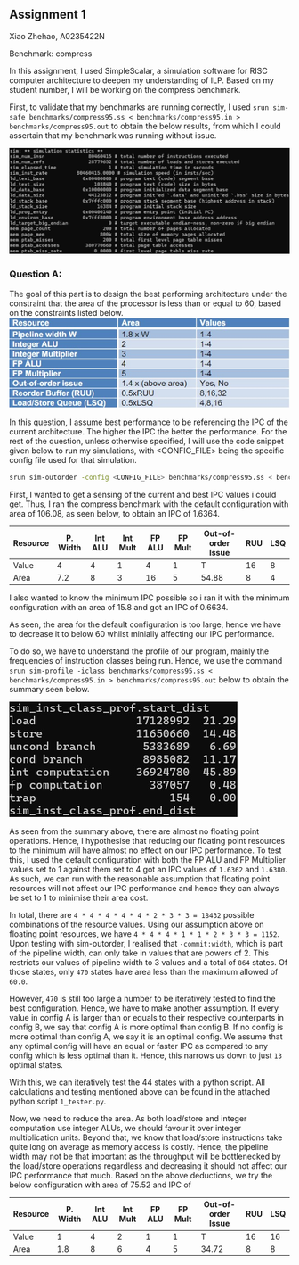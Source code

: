 ## Assignment 1

Xiao Zhehao, A0235422N

Benchmark: compress

In this assignment, I used SimpleScalar, a simulation software for RISC computer architecture to deepen my understanding of ILP.
Based on my student number, I will be working on the compress benchmark.

First, to validate that my benchmarks are running correctly, I used `srun sim-safe benchmarks/compress95.ss < benchmarks/compress95.in > benchmarks/compress95.out` to obtain the below results, from which I could assertain that my benchmark was running without issue.

![Validation Image](./images/0.validation_results.jpg)

### Question A:
The goal of this part is to design the best performing architecture under the constraint that the area of the processor is less than or equal to 60, based on the constraints listed below.
![Area Constraints Image](./images/1.area_constraints.jpg)

In this question, I assume best performance to be referencing the IPC of the current architecture. The higher the IPC the better the performance. For the rest of the question, unless otherwise specified, I will use the code snippet given below to run my simulations, with <CONFIG_FILE> being the specific config file used for that simulation.

```` bash
srun sim-outorder -config <CONFIG_FILE> benchmarks/compress95.ss < benchmarks/compress95.in > benchmarks/compress95.out
````

First, I wanted to get a sensing of the current and best IPC values i could get. Thus, I ran the compress benchmark with the default configuration with area of 106.08, as seen below, to obtain an IPC of 1.6364. 

| Resource | P. Width | Int ALU | Int Mult | FP ALU | FP Mult | Out-of-order Issue | RUU | LSQ |
| - | - | - | - | - | - | - | - | - |
| Value | 4 | 4 | 1 | 4 | 1 | T | 16 | 8 |
| Area | 7.2 | 8 | 3 | 16 | 5 | 54.88 | 8 | 4 |

I also wanted to know the minimum IPC possible so i ran it with the minimum configuration with an area of 15.8 and got an IPC of 0.6634.

As seen, the area for the default configuration is too large, hence we have to decrease it to below 60 whilst minially affecting our IPC performance.

To do so, we have to understand the profile of our program, mainly the frequencies of instruction classes being run. Hence, we use the command `srun sim-profile -iclass benchmarks/compress95.ss < benchmarks/compress95.in > benchmarks/compress95.out` below to obtain the summary seen below.

![Area Constraints Image](./images/1.instruction_frequency.jpg)

As seen from the summary above, there are almost no floating point operations. Hence, I hypothesise that reducing our floating point resources to the minimum will have almost no effect on our IPC performance. To test this, I used the default configuration with both the FP ALU and FP Multiplier values set to 1 against them set to 4 got an IPC values of `1.6362` and `1.6380`. As such, we can run with the reasonable assumption that floating point resources will not affect our IPC performance and hence they can always be set to 1 to minimise their area cost.

<!-- As seen from the summary above, the bulk of instructions were store, load and integer computation. As such, I hypothesis ensuring fast loads and stores by keeping as many integer FUs and maximising the LSQ. As there are basically no floating point comuptations we should minimise the number of FP FUs. Hence, I tested the below architecture with area of 102.88 and IPC of  1.6365, a minute increase. -->

<!-- | Resource | P. Width | Int ALU | Int Mult | FP ALU | FP Mult | Out-of-order Issue | RUU | LSQ |
| - | - | - | - | - | - | - | - | - |
| Value | 4 | 4 | 4 | 1 | 1 | T | 16 | 16 |
| Area | 7.2 | 8 | 12 | 4 | 5 | 50.68 | 8 | 8 | -->

In total, there are `4 * 4 * 4 * 4 * 4 * 2 * 3 * 3 = 18432` possible combinations of the resource values. Using our assumption above on floating point resources, we have `4 * 4 * 4 * 1 * 1 * 2 * 3 * 3 = 1152`. Upon testing with sim-outorder, I realised that `-commit:width`, which is part of the pipeline width, can only take in values that are powers of 2. This restricts our values of pipeline width to 3 values and a total of `864` states. Of those states, only `470` states have area less than the maximum allowed of `60.0`.

However, `470` is still too large a number to be iteratively tested to find the best configuration. Hence, we have to make another assumption. If every value in config A is larger than or equals to their respective counterparts in config B, we say that config A is more optimal than config B. If no config is more optimal than config A, we say it is an optimal config. We assume that any optimal config will have an equal or faster IPC as compared to any config which is less optimal than it. Hence, this narrows us down to just `13` optimal states.

With this, we can iteratively test the 44 states with a python script. All calculations and testing mentioned above can be found in the attached python script `1_tester.py`.

Now, we need to reduce the area. As both load/store and integer computation use integer ALUs, we should favour it over integer multiplication units. Beyond that, we know that load/store instructions take quite long on average as memory access is costly. Hence, the pipeline width may not be that important as the throughput will be bottlenecked by the load/store operations regardless and decreasing it should not affect our IPC performance that much. Based on the above deductions, we try the below configuration with area of 75.52 and IPC of 

| Resource | P. Width | Int ALU | Int Mult | FP ALU | FP Mult | Out-of-order Issue | RUU | LSQ |
| - | - | - | - | - | - | - | - | - |
| Value | 1 | 4 | 2 | 1 | 1 | T | 16 | 16 |
| Area | 1.8 | 8 | 6 | 4 | 5 | 34.72 | 8 | 8 |